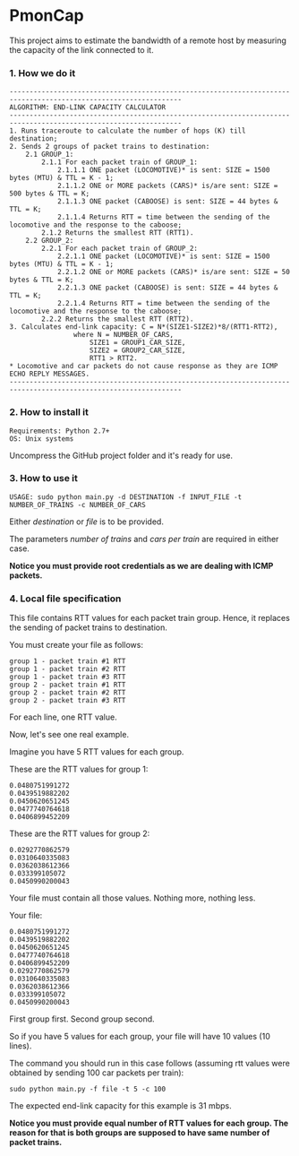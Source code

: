 # PmonCap

This project aims to estimate the bandwidth of a remote host by measuring
the capacity of the link connected to it.

### 1. How we do it

```
-----------------------------------------------------------------------------------------------------------------
ALGORITHM: END-LINK CAPACITY CALCULATOR
-----------------------------------------------------------------------------------------------------------------
1. Runs traceroute to calculate the number of hops (K) till destination;
2. Sends 2 groups of packet trains to destination:
    2.1 GROUP_1:
        2.1.1 For each packet train of GROUP_1:
            2.1.1.1 ONE packet (LOCOMOTIVE)* is sent: SIZE = 1500 bytes (MTU) & TTL = K - 1;
            2.1.1.2 ONE or MORE packets (CARS)* is/are sent: SIZE = 500 bytes & TTL = K;
            2.1.1.3 ONE packet (CABOOSE) is sent: SIZE = 44 bytes & TTL = K;
            2.1.1.4 Returns RTT = time between the sending of the locomotive and the response to the caboose;
        2.1.2 Returns the smallest RTT (RTT1).
    2.2 GROUP_2:
        2.2.1 For each packet train of GROUP_2:
            2.2.1.1 ONE packet (LOCOMOTIVE)* is sent: SIZE = 1500 bytes (MTU) & TTL = K - 1;
            2.2.1.2 ONE or MORE packets (CARS)* is/are sent: SIZE = 50 bytes & TTL = K;
            2.2.1.3 ONE packet (CABOOSE) is sent: SIZE = 44 bytes & TTL = K;
            2.2.1.4 Returns RTT = time between the sending of the locomotive and the response to the caboose;
        2.2.2 Returns the smallest RTT (RTT2).
3. Calculates end-link capacity: C = N*(SIZE1-SIZE2)*8/(RTT1-RTT2),
				where N = NUMBER_OF_CARS,
					SIZE1 = GROUP1_CAR_SIZE,
					SIZE2 = GROUP2_CAR_SIZE,
					RTT1 > RTT2.
* Locomotive and car packets do not cause response as they are ICMP ECHO REPLY MESSAGES.
-----------------------------------------------------------------------------------------------------------------
```

### 2. How to install it

```
Requirements: Python 2.7+
OS: Unix systems
```
Uncompress the GitHub project folder and it's ready for use.

### 3. How to use it

```
USAGE: sudo python main.py -d DESTINATION -f INPUT_FILE -t NUMBER_OF_TRAINS -c NUMBER_OF_CARS
```

Either *destination* or *file* is to be provided.

The parameters *number of trains* and *cars per train* are required in either case.

**Notice you must provide root credentials as we are dealing with ICMP packets.**

### 4. Local file specification

This file contains RTT values for each packet train group. Hence, it replaces the sending of packet trains to destination.

You must create your file as follows:

```
group 1 - packet train #1 RTT
group 1 - packet train #2 RTT
group 1 - packet train #3 RTT
group 2 - packet train #1 RTT
group 2 - packet train #2 RTT
group 2 - packet train #3 RTT
```

For each line, one RTT value.

Now, let's see one real example.

Imagine you have 5 RTT values for each group.

These are the RTT values for group 1:

```
0.0480751991272
0.0439519882202
0.0450620651245
0.0477740764618
0.0406899452209
```

These are the RTT values for group 2:

```
0.0292770862579
0.0310640335083
0.0362038612366
0.033399105072
0.0450990200043
```

Your file must contain all those values. Nothing more, nothing less.

Your file:

```
0.0480751991272
0.0439519882202
0.0450620651245
0.0477740764618
0.0406899452209
0.0292770862579
0.0310640335083
0.0362038612366
0.033399105072
0.0450990200043
```

First group first. Second group second.

So if you have 5 values for each group, your file will have 10 values (10 lines). 

The command you should run in this case follows (assuming rtt values were obtained by sending 100 car packets per train):

```
sudo python main.py -f file -t 5 -c 100
```

The expected end-link capacity for this example is 31 mbps. 

**Notice you must provide equal number of RTT values for each group. The reason for that is both groups are supposed to have same number of packet trains.**
